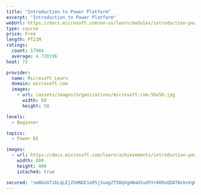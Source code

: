 ```yaml
---
title: "Introduction to Power Platform"
excerpt: "Introduction to Power Platform"
webUrl: https://docs.microsoft.com/en-us/learn/modules/introduction-power-platform/
type: course
price: Free
length: PT21M
ratings:
  count: 17984
  average: 4.720196
heat: 72

provider:
  name: Microsoft Learn
  domain: microsoft.com
  images:
    - url: /assets/images/organizations/microsoft.com-50x50.jpg
      width: 50
      height: 50

levels:
  - Beginner

topics:
  - Power BI

images:
  - url: https://docs.microsoft.com/learn/achievements/introduction-power-platform-social.png
    width: 800
    height: 400
    isCached: true

secured: "sm8GnO7ibLqLEjZhHNDE1e0Sj3uogZf5BqVgmNaH2udFV+800xQQATWsknVgKru/lKkCYxLgdxf/KhJ7P58cVJZWLstCI3cfExbRecawPpUu/TtT6xcKXjKHGilxukcaceG1rlTS+NENsBGx6lryhjtAVwqD7aenFASgi5qNcT9Iaj9aJ8U1eyHB5BdwFuTSK+M299gYLQw8RCdibrBAYwvhvj1XXzas8RlsWWMykTXcB+nF7gWNEJ2h5jSnrgxdCJtJhduGrln3jWMtMOwZdGFpOcbqH9cPhl2HYvrujZpSmFkaQA8mI6U6xtpLHIG+uGWDmKNHYAZS9JViG5xthaCiaTVpFrbGi/IC6Pm/AznxdAAWoa7Q4IDBwkypEzqGBEDySLpTvC6zKmuhk0vpm5OunsSx5t//5gBKdnbLNBTQFl5LAHe34Nzgld6DKux7;yE9BHSQz1qiq3YmgZ3A+dQ=="
---
```


